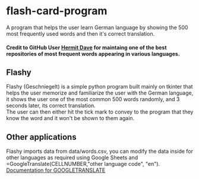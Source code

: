 # flash-card-program
A program that helps the user learn German language by showing the 500 most frequently used words and then it's correct translation.

#### Credit to GitHub User [Hermit Dave](https://github.com/hermitdave) for maintaing one of the best repositories of most frequent words appearing in various languages.

## Flashy
Flashy (Geschniegelt) is a simple python program built mainly on tkinter that helps the user memorize and familiarize the user with the German language, it shows the user one of the most common 500 words randomly, and 3 seconds later, its correct translation.  
The user can then either hit the tick mark to convey to the program that they know the word and it won't be shown to them again.

## Other applications
Flashy imports data from data/words.csv, you can modify the data inside for other languages as required using Google Sheets and =GoogleTranslate(CELLNUMBER,"other language code", "en"). [Documentation for GOOGLETRANSLATE](https://support.google.com/docs/answer/3093331?hl=en)
